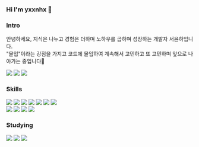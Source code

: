 ### Hi I'm yxxnhx 👋

### Intro
<p>안녕하세요, 지식은 나누고 경험은 더하며 노하우를 곱하며 성장하는 개발자 서윤하입니다.
<br />"몰입"이라는 강점을 가지고 코드에 몰입하여 계속해서 고민하고 또 고민하며 앞으로 나아가는 중입니다💪</p>

<a href="https://www.notion.so/yxxhx-9307f725a72f490384ccf7521c3defe7" target="_blank">
<img src="https://img.shields.io/badge/Notion-000000?style=flat-square&logo=Notion&logoColor=white"/></a>
<a href="https://velog.io/@yxxnhx" target="_blank">
<img src="https://img.shields.io/badge/Velog-20C997?style=flat-square&logo=Velog&logoColor=white"/></a>
<a href="mailto:tjdbsgk514@gmail.com" target="_blank">
<img src="https://img.shields.io/badge/Gmail-C71610?style=flat-square&logo=Gmail&logoColor=white"/></a>

### Skills
<div>
  <img src="https://img.shields.io/badge/HTML5-E34F26?style=flat-square&logo=HTML5&logoColor=white"/>
  <img src="https://img.shields.io/badge/CSS3-1572B6?style=flat-square&logo=CSS3&logoColor=white"/>
  <img src="https://img.shields.io/badge/JavaScript-F7DF1E?style=flat-square&logo=JavaScript&logoColor=white"/>
  <img src="https://img.shields.io/badge/React-1DAFB?style=flat-square&logo=React&logoColor=white"/>
  <img src="https://img.shields.io/badge/Redux-764ABC?style=flat-square&logo=Redux&logoColor=white"/>
  <img src="https://img.shields.io/badge/styled-components-DB7093?style=flat-square&logo=styled-components&logoColor=white"/>
  <img src="https://img.shields.io/badge/Sass-CC6699?style=flat-square&logo=Sass&logoColor=white"/>
</div>
<div>
  <img src="https://img.shields.io/badge/Adobe Photoshop-31A8FF?style=flat-square&logo=Adobe Photoshop&logoColor=white"/>
    <img src="https://img.shields.io/badge/Adobe Illustrator-FF9A00?style=flat-square&logo=Adobe Illustrator&logoColor=white"/>
    <img src="https://img.shields.io/badge/Adobe XD-FF61F6?style=flat-square&logo=Adobe XD&logoColor=white"/>
    <img src="https://img.shields.io/badge/Figma-F24E1E?style=flat-square&logo=Figma&logoColor=white"/>
</div>

### Studying
<div>
  <img src="https://img.shields.io/badge/TypeScript-3178C6?style=flat-square&logo=TypeScript&logoColor=white"/>
  <img src="https://img.shields.io/badge/Next.js-black?style=flat-square&logo=Next.js&logoColor=white"/>
  <img src="https://img.shields.io/badge/Storybook-FF4785?style=flat-square&logo=Storybook&logoColor=white"/>
</div>
<br />


<!--
**yxxnhx/yxxnhx** is a ✨ _special_ ✨ repository because its `README.md` (this file) appears on your GitHub profile.

Here are some ideas to get you started:

- 🔭 I’m currently working on ...
- 🌱 I’m currently learning ...
- 👯 I’m looking to collaborate on ...
- 🤔 I’m looking for help with ...
- 💬 Ask me about ...
- 📫 How to reach me: ...
- 😄 Pronouns: ...
- ⚡ Fun fact: ...
-->
